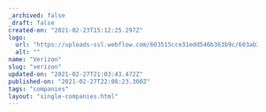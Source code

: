 ```yaml
---
_archived: false
_draft: false
created-on: "2021-02-23T15:12:25.297Z"
logo:
  url: "https://uploads-ssl.webflow.com/603515cce31edd546b363b9c/603ab3ad93f85072a76d6309_verizonwhite.png"
  alt: ""
name: "Verizon"
slug: "verizon"
updated-on: "2021-02-27T21:03:43.472Z"
published-on: "2021-02-27T22:08:23.300Z"
tags: "companies"
layout: "single-companies.html"
---
```



